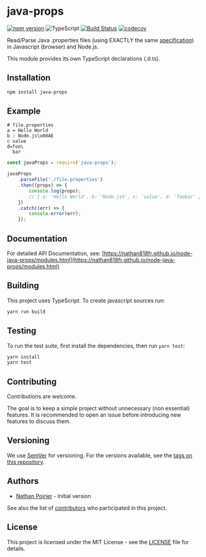 # java-props

[![npm version](https://img.shields.io/npm/v/java-props.svg)](https://www.npmjs.com/package/java-props)
![TypeScript](https://img.shields.io/badge/%3C%2F%3E-TypeScript-%230074c1.svg)
[![Build Status](https://app.travis-ci.com/nathan818fr/node-java-props.svg?branch=master)](https://app.travis-ci.com/nathan818fr/node-java-props)
[![codecov](https://codecov.io/gh/nathan818fr/node-java-props/branch/master/graph/badge.svg)](https://codecov.io/gh/nathan818fr/node-java-props)

Read/Parse Java .properties files (using EXACTLY the same [specification](https://docs.oracle.com/javase/10/docs/api/java/util/Properties.html#load%28java.io.Reader%29)) in Javascript (browser) and Node.js.

This module provides its own TypeScript declarations (.d.ts).

## Installation

```bash
npm install java-props
```

## Example

```properties
# file.properties
a = Hello World
b : Node.js\u00AE
c value
d=foo\
  bar
```

```javascript
const javaProps = require('java-props');

javaProps
    .parseFile('./file.properties')
    .then((props) => {
        console.log(props);
        // { a: 'Hello World', b: 'Node.js®', c: 'value', d: 'foobar' }
    })
    .catch((err) => {
        console.error(err);
    });
```

## Documentation

For detailed API Documentation, see: [https://nathan818fr.github.io/node-java-props/modules.html](https://nathan818fr.github.io/node-java-props/modules.html)

## Building

This project uses TypeScript. To create javascript sources run:

```sh
yarn run build
```

## Testing

To run the test suite, first install the dependencies, then run `yarn test`:

```bash
yarn install
yarn test
```

## Contributing

Contributions are welcome.

The goal is to keep a simple project without unnecessary (non essential) features.
It is recommended to open an issue before introducing new features to discuss them.

## Versioning

We use [SemVer](http://semver.org/) for versioning.
For the versions available, see the [tags on this repository](https://github.com/nathan818fr/node-java-props/tags).

## Authors

-   [Nathan Poirier](https://github.com/nathan818fr) - Initial version

See also the list of [contributors](https://github.com/nathan818fr/node-java-props/contributors) who participated in this project.

## License

This project is licensed under the MIT License - see the [LICENSE](./LICENSE) file for details.
